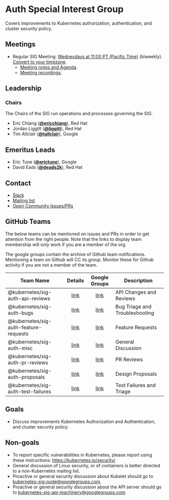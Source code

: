 <!---
This is an autogenerated file!

Please do not edit this file directly, but instead make changes to the
sigs.yaml file in the project root.

To understand how this file is generated, see https://git.k8s.io/community/generator/README.md
--->
# Auth Special Interest Group

Covers improvements to Kubernetes authorization, authentication, and cluster security policy.

## Meetings
* Regular SIG Meeting: [Wednesdays at 11:00 PT (Pacific Time)](https://zoom.us/my/k8s.sig.auth) (biweekly). [Convert to your timezone](http://www.thetimezoneconverter.com/?t=11:00&tz=PT%20%28Pacific%20Time%29).
  * [Meeting notes and Agenda](https://docs.google.com/document/d/1woLGRoONE3EBVx-wTb4pvp4CI7tmLZ6lS26VTbosLKM/edit#).
  * [Meeting recordings](https://www.youtube.com/playlist?list=PL69nYSiGNLP0VMOZ-V7-5AchXTHAQFzJw).

## Leadership

### Chairs
The Chairs of the SIG run operations and processes governing the SIG.

* Eric Chiang (**[@ericchiang](https://github.com/ericchiang)**), Red Hat
* Jordan Liggitt (**[@liggitt](https://github.com/liggitt)**), Red Hat
* Tim Allclair (**[@tallclair](https://github.com/tallclair)**), Google

## Emeritus Leads

* Eric Tune (**[@erictune](https://github.com/erictune)**), Google
* David Eads (**[@deads2k](https://github.com/deads2k)**), Red Hat

## Contact
* [Slack](https://kubernetes.slack.com/messages/sig-auth)
* [Mailing list](https://groups.google.com/forum/#!forum/kubernetes-sig-auth)
* [Open Community Issues/PRs](https://github.com/kubernetes/community/labels/sig%2Fauth)

## GitHub Teams

The below teams can be mentioned on issues and PRs in order to get attention from the right people.
Note that the links to display team membership will only work if you are a member of the org.

The google groups contain the archive of Github team notifications.
Mentioning a team on Github will CC its group.
Monitor these for Github activity if you are not a member of the team.

| Team Name | Details | Google Groups | Description |
| --------- |:-------:|:-------------:|  ----------- |
| @kubernetes/sig-auth-api-reviews | [link](https://github.com/orgs/kubernetes/teams/sig-auth-api-reviews) | [link](https://groups.google.com/forum/#!forum/kubernetes-sig-auth-api-reviews) | API Changes and Reviews |
| @kubernetes/sig-auth-bugs | [link](https://github.com/orgs/kubernetes/teams/sig-auth-bugs) | [link](https://groups.google.com/forum/#!forum/kubernetes-sig-auth-bugs) | Bug Triage and Troubleshooting |
| @kubernetes/sig-auth-feature-requests | [link](https://github.com/orgs/kubernetes/teams/sig-auth-feature-requests) | [link](https://groups.google.com/forum/#!forum/kubernetes-sig-auth-feature-requests) | Feature Requests |
| @kubernetes/sig-auth-misc | [link](https://github.com/orgs/kubernetes/teams/sig-auth-misc) | [link](https://groups.google.com/forum/#!forum/kubernetes-sig-auth-misc) | General Discussion |
| @kubernetes/sig-auth-pr-reviews | [link](https://github.com/orgs/kubernetes/teams/sig-auth-pr-reviews) | [link](https://groups.google.com/forum/#!forum/kubernetes-sig-auth-pr-reviews) | PR Reviews |
| @kubernetes/sig-auth-proposals | [link](https://github.com/orgs/kubernetes/teams/sig-auth-proposals) | [link](https://groups.google.com/forum/#!forum/kubernetes-sig-auth-proposals) | Design Proposals |
| @kubernetes/sig-auth-test-failures | [link](https://github.com/orgs/kubernetes/teams/sig-auth-test-failures) | [link](https://groups.google.com/forum/#!forum/kubernetes-sig-auth-test-failures) | Test Failures and Triage |

<!-- BEGIN CUSTOM CONTENT -->
## Goals
* Discuss improvements Kubernetes Authorization and Authentication, and cluster security policy.

## Non-goals
* To report specific vulnerabilities in Kubernetes, please report using these instructions: 
https://kubernetes.io/security/
* General discussion of Linux security, or of containers is better directed to a non-Kubernetes mailing list.
* Proactive or general security discussion about Kubelet should go to kubernetes-sig-node@googlegroups.com.
* Proactive or general security discussion about the API server should go to kubernetes-sig-api-machinery@googlegroups.com.  
<!-- END CUSTOM CONTENT -->
